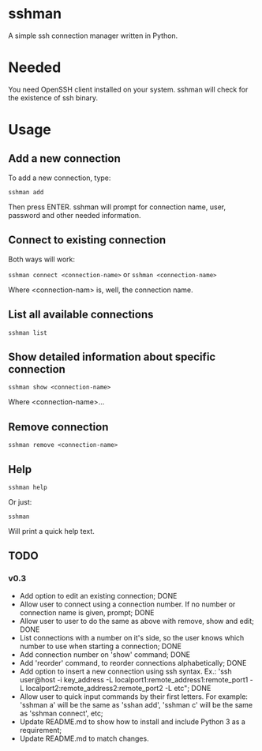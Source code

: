 # sshman
A simple ssh connection manager written in Python.

# Needed

You need OpenSSH client installed on your system. sshman will check for the existence of ssh binary.

# Usage

## Add a new connection

To add a new connection, type:

`sshman add`

Then press ENTER. sshman will prompt for connection name, user, password and other needed information.

## Connect to existing connection

Both ways will work:

`sshman connect <connection-name>` or `sshman <connection-name>`

Where \<connection-nam\> is, well, the connection name.

## List all available connections

`sshman list`

## Show detailed information about specific connection

`sshman show <connection-name>`

Where \<connection-name\>...

## Remove connection

`sshman remove <connection-name>` 

## Help

`sshman help`

Or just:

`sshman`

Will print a quick help text.

## TODO

### v0.3

- Add option to edit an existing connection; DONE
- Allow user to connect using a connection number. If no number or connection name is given, prompt; DONE
- Allow user to user to do the same as above with remove, show and edit; DONE
- List connections with a number on it's side, so the user knows which number to use when starting a connection; DONE
- Add connection number on 'show' command; DONE
- Add 'reorder' command, to reorder connections alphabetically; DONE
- Add option to insert a new connection using ssh syntax. Ex.: 'ssh user@host -i key_address -L localport1:remote_address1:remote_port1 -L localport2:remote_address2:remote_port2 -L etc"; DONE
- Allow user to quick input commands by their first letters. For example: 'sshman a' will be the same as 'sshan add', 'sshman c' will be the same as 'sshman connect', etc;
- Update README.md to show how to install and include Python 3 as a requirement;
- Update README.md to match changes.
